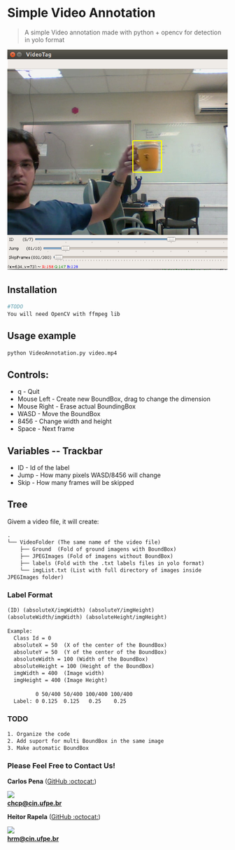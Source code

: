 # Simple Video Annotation

> A simple Video annotation made with python + opencv for detection in yolo format

![](VideoTag.png)

## Installation

```sh
#TODO
You will need OpenCV with ffmpeg lib
```

## Usage example

```sh
python VideoAnnotation.py video.mp4
```

## Controls:

* q - Quit
* Mouse Left - Create new BoundBox, drag to change the dimension
* Mouse Right - Erase actual BoundingBox
* WASD - Move the BoundBox
* 8456 - Change width and height
* Space - Next frame

## Variables -- Trackbar

* ID - Id of the label
* Jump - How many pixels WASD/8456 will change
* Skip - How many frames will be skipped

## Tree
Givem a video file, it will create:

```
.
└── VideoFolder (The same name of the video file)
    ├── Ground  (Fold of ground imagens with BoundBox)
    ├── JPEGImages (Fold of imagens without BoundBox)
    ├── labels (Fold with the .txt labels files in yolo format)
 	└──	imgList.txt (List with full directory of images inside JPEGImages folder)
```

### Label Format

    (ID) (absoluteX/imgWidth) (absoluteY/imgHeight) (absoluteWidth/imgWidth) (absoluteHeight/imgHeight)

    Example: 
	  Class Id = 0
	  absoluteX = 50  (X of the center of the BoundBox)
	  absoluteY = 50  (Y of the center of the BoundBox)
	  absoluteWidth = 100 (Width of the BoundBox)
	  absoluteHeight = 100 (Height of the BoundBox)
	  imgWidth = 400  (Image width)
	  imgHeight = 400 (Image Height)

	         0 50/400 50/400 100/400 100/400
	  Label: 0 0.125  0.125   0.25    0.25
	

### TODO
	
	1. Organize the code
	2. Add suport for multi BoundBox in the same image
	3. Make automatic BoundBox

### Please Feel Free to Contact Us!

**Carlos Pena** ([GitHub :octocat:](https://github.com/CarlosPena00))
  
![](https://github.com/CarlosPena00.png?size=230)  
**chcp@cin.ufpe.br**

**Heitor Rapela** ([GitHub :octocat:](https://github.com/heitorrapela))
  
![](https://github.com/heitorrapela.png?size=230)  
**hrm@cin.ufpe.br**


